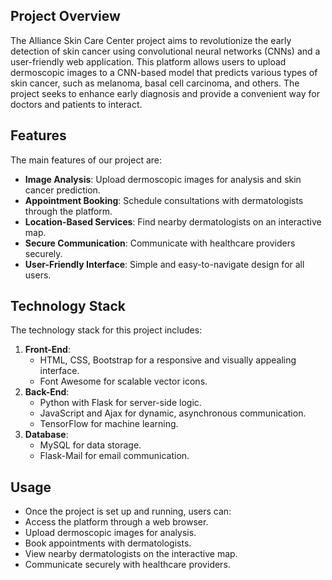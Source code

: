 ## Project Overview
The Alliance Skin Care Center project aims to revolutionize the early detection of skin cancer using convolutional neural networks (CNNs) and a user-friendly web application. This platform allows users to upload dermoscopic images to a CNN-based model that predicts various types of skin cancer, such as melanoma, basal cell carcinoma, and others. The project seeks to enhance early diagnosis and provide a convenient way for doctors and patients to interact.
## Features
The main features of our project are:
- **Image Analysis**: Upload dermoscopic images for analysis and skin cancer prediction.
- **Appointment Booking**: Schedule consultations with dermatologists through the platform.
- **Location-Based Services**: Find nearby dermatologists on an interactive map.
- **Secure Communication**: Communicate with healthcare providers securely.
- **User-Friendly Interface**: Simple and easy-to-navigate design for all users.
## Technology Stack
The technology stack for this project includes:
1. **Front-End**:
   - HTML, CSS, Bootstrap for a responsive and visually appealing interface.
   - Font Awesome for scalable vector icons.
2. **Back-End**:
   - Python with Flask for server-side logic.
   - JavaScript and Ajax for dynamic, asynchronous communication.
   - TensorFlow for machine learning.
3. **Database**:
   - MySQL for data storage.
   - Flask-Mail for email communication.
## Usage
- Once the project is set up and running, users can:
- Access the platform through a web browser.
- Upload dermoscopic images for analysis.
- Book appointments with dermatologists.
- View nearby dermatologists on the interactive map.
- Communicate securely with healthcare providers.

